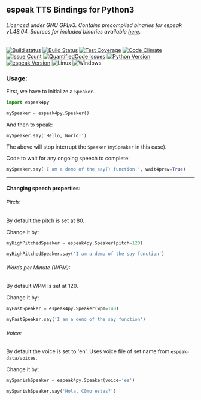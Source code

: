 ## espeak TTS Bindings for Python3

###### Licenced under GNU GPLv3. Contains precompiled binaries for espeak v1.48.04. Sources for included binaries available [here](http://espeak.sourceforge.net/).
[![Build status](https://ci.appveyor.com/api/projects/status/o2j9pe6sttd0j684?svg=true)](https://ci.appveyor.com/project/sayak-brm/espeak4py) [![Build Status](https://travis-ci.org/sayak-brm/espeak4py.svg?branch=master)](https://travis-ci.org/sayak-brm/espeak4py) [![Test Coverage](https://codeclimate.com/github/sayak-brm/espeak4py/badges/coverage.svg)](https://codeclimate.com/github/sayak-brm/espeak4py/coverage) [![Code Climate](https://codeclimate.com/github/sayak-brm/espeak4py/badges/gpa.svg)](https://codeclimate.com/github/sayak-brm/espeak4py) [![Issue Count](https://codeclimate.com/github/sayak-brm/espeak4py/badges/issue_count.svg)](https://codeclimate.com/github/sayak-brm/espeak4py) [![QuantifiedCode Issues](https://www.quantifiedcode.com/api/v1/project/bf3ba612b8c04e07beb901dcbbe4b325/badge.svg)](https://www.quantifiedcode.com/app/project/bf3ba612b8c04e07beb901dcbbe4b325) [![Python Version](https://img.shields.io/badge/Python-3-brightgreen.svg)](https://www.python.org/download/releases/3.0/) [![espeak Version](https://img.shields.io/badge/espeak-v1.48.04-brightgreen.svg)](http://espeak.sourceforge.net/) ![Linux](https://img.shields.io/badge/Linux--brightred.svg) ![Windows](https://img.shields.io/badge/Windows--brightgreen.svg)

### Usage:

First, we have to initialize a `Speaker`.

```python
import espeak4py

mySpeaker = espeak4py.Speaker()
```

And then to speak:

```
mySpeaker.say('Hello, World!')
```

The above will stop interrupt the `Speaker` (`mySpeaker` in this case).


Code to wait for any ongoing speech to complete:

```python
mySpeaker.say('I am a demo of the say() function.', wait4prev=True)
```

---

#### Changing speech properties:

###### Pitch:

By default the pitch is set at 80.

Change it by:

```python
myHighPitchedSpeaker = espeak4py.Speaker(pitch=120)

myHighPitchedSpeaker.say('I am a demo of the say function')
```

###### Words per Minute (WPM):

By default WPM is set at 120.

Change it by:

```python
myFastSpeaker = espeak4py.Speaker(wpm=140)

myFastSpeaker.say('I am a demo of the say function')
```

###### Voice:

By default the voice is set to 'en'.
Uses voice file of set name from `espeak-data/voices`.

Change it by:

```python
mySpanishSpeaker = espeak4py.Speaker(voice='es')

mySpanishSpeaker.say('Hola. C0mo estas?')
```